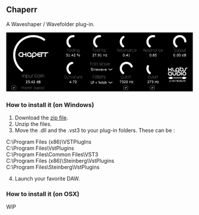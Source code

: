 ## Chaperr

A Waveshaper / Wavefolder plug-in.

![GUI](chaperr.jpg)

### How to install it (on Windows)

1. Download the [zip file](https://github.com/klabsaudio/Chaperr/raw/master/Chaperr_Windows_x64.zip).
2. Unzip the files.
3. Move the .dll and the .vst3 to your plug-in folders. These can be :

C:\Program Files (x86)\VSTPlugIns  
C:\Program Files\VstPlugins  
C:\Program Files\Common Files\VST3  
C:\Program Files (x86)\Steinberg\VstPlugins  
C:\Program Files\Steinberg\VstPlugins  

4. Launch your favorite DAW.

### How to install it (on OSX)

WIP
